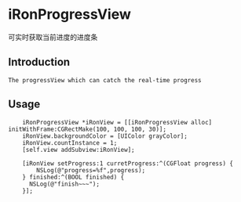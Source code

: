 # iRonProgressView
可实时获取当前进度的进度条 


## Introduction

    The progressView which can catch the real-time progress

## Usage 

        iRonProgressView *iRonView = [[iRonProgressView alloc] initWithFrame:CGRectMake(100, 100, 100, 30)];
        iRonView.backgroundColor = [UIColor grayColor];
        iRonView.countInstance = 1;
        [self.view addSubview:iRonView];
        
        [iRonView setProgress:1 curretProgress:^(CGFloat progress) {
            NSLog(@"progress=%f",progress);
        } finished:^(BOOL finished) {
          NSLog(@"finish~~~");
        }];
